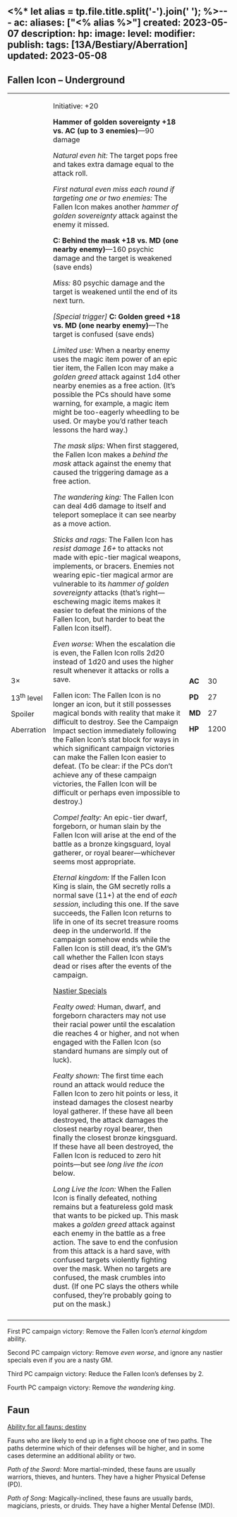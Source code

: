 <%* let alias = tp.file.title.split('-').join(' '); %>---
ac: 
aliases: ["<% alias %>"]
created: 2023-05-07
description: 
hp: 
image: 
level: 
modifier: 
publish: 
tags: [13A/Bestiary/Aberration]
updated: 2023-05-08
---

## Fallen Icon – Underground

<table>
<colgroup>
<col style="width: 15%" />
<col style="width: 71%" />
<col style="width: 5%" />
<col style="width: 7%" />
</colgroup>
<tbody>
<tr class="odd">
<td><p>3×</p>
<p>13<sup>th</sup> level</p>
<p>Spoiler</p>
<p>Aberration</p></td>
<td><p>Initiative: +20</p>
<p><strong>Hammer of golden sovereignty +18 vs. AC (up to 3
enemies)</strong>—90 damage</p>
<p><em>Natural even hit:</em> The target pops free and takes extra
damage equal to the attack roll.</p>
<p><em>First natural even miss each round if targeting one or two
enemies:</em> The Fallen Icon makes another <em>hammer of golden
sovereignty</em> attack against the enemy it missed.</p>
<p><strong>C: Behind the mask +18 vs. MD (one nearby enemy)</strong>—160
psychic damage and the target is weakened (save ends)</p>
<p><em>Miss:</em> 80 psychic damage and the target is weakened until the
end of its next turn.</p>
<p><em>[Special trigger]</em> <strong>C: Golden greed +18 vs. MD (one
nearby enemy)</strong>—The target is confused (save ends)</p>
<p><em>Limited use:</em> When a nearby enemy uses the magic item power
of an epic tier item, the Fallen Icon may make a <em>golden greed</em>
attack against 1d4 other nearby enemies as a free action. (It’s possible
the PCs should have some warning, for example, a magic item might be
too-eagerly wheedling to be used. Or maybe you’d rather teach lessons
the hard way.)</p>
<p><em>The mask slips:</em> When first staggered, the Fallen Icon makes
a <em>behind the mask</em> attack against the enemy that caused the
triggering damage as a free action.</p>
<p><em>The wandering king:</em> The Fallen Icon can deal 4d6 damage to
itself and teleport someplace it can see nearby as a move action.</p>
<p><em>Sticks and rags:</em> The Fallen Icon has <em>resist damage
16+</em> to attacks not made with epic-tier magical weapons, implements,
or bracers. Enemies not wearing epic-tier magical armor are vulnerable
to its <em>hammer of golden sovereignty</em> attacks (that’s
right—eschewing magic items makes it easier to defeat the minions of the
Fallen Icon, but harder to beat the Fallen Icon itself).</p>
<p><em>Even worse:</em> When the escalation die is even, the Fallen Icon
rolls 2d20 instead of 1d20 and uses the higher result whenever it
attacks or rolls a save.</p>
<p>Fallen icon: The Fallen Icon is no longer an icon, but it still
possesses magical bonds with reality that make it difficult to destroy.
See the Campaign Impact section immediately following the Fallen Icon’s
stat block for ways in which significant campaign victories can make the
Fallen Icon easier to defeat. (To be clear: if the PCs don’t achieve any
of these campaign victories, the Fallen Icon will be difficult or
perhaps even impossible to destroy.)</p>
<p><em>Compel fealty:</em> An epic-tier dwarf, forgeborn, or human slain
by the Fallen Icon will arise at the end of the battle as a bronze
kingsguard, loyal gatherer, or royal bearer—whichever seems most
appropriate.</p>
<p><em>Eternal kingdom:</em> If the Fallen Icon King is slain, the GM
secretly rolls a normal save (11+) at the end of <em>each session</em>,
including this one. If the save succeeds, the Fallen Icon returns to
life in one of its secret treasure rooms deep in the underworld. If the
campaign somehow ends while the Fallen Icon is still dead, it’s the GM’s
call whether the Fallen Icon stays dead or rises after the events of the
campaign.</p>
<p><u>Nastier Specials</u></p>
<p><em>Fealty owed:</em> Human, dwarf, and forgeborn characters may not
use their racial power until the escalation die reaches 4 or higher, and
not when engaged with the Fallen Icon (so standard humans are simply out
of luck).</p>
<p><em>Fealty shown:</em> The first time each round an attack would
reduce the Fallen Icon to zero hit points or less, it instead damages
the closest nearby loyal gatherer. If these have all been destroyed, the
attack damages the closest nearby royal bearer, then finally the closest
bronze kingsguard. If these have all been destroyed, the Fallen Icon is
reduced to zero hit points—but see <em>long live the icon</em>
below.</p>
<p><em>Long Live the Icon:</em> When the Fallen Icon is finally
defeated, nothing remains but a featureless gold mask that wants to be
picked up. This mask makes a <em>golden greed</em> attack against each
enemy in the battle as a free action. The save to end the confusion from
this attack is a hard save, with confused targets violently fighting
over the mask. When no targets are confused, the mask crumbles into
dust. (If one PC slays the others while confused, they’re probably going
to put on the mask.)</p></td>
<td><p><strong>AC</strong></p>
<p><strong>PD</strong></p>
<p><strong>MD</strong></p>
<p><strong>HP</strong></p></td>
<td><p>30</p>
<p>27</p>
<p>27</p>
<p>1200</p></td>
</tr>
<tr class="even">
<td></td>
<td></td>
<td></td>
<td></td>
</tr>
</tbody>
</table>

First PC campaign victory: Remove the Fallen Icon’s *eternal kingdom*  
ability.

Second PC campaign victory: Remove *even worse*, and ignore any nastier  
specials even if you are a nasty GM.

Third PC campaign victory: Reduce the Fallen Icon’s defenses by 2.

Fourth PC campaign victory: Remove *the wandering king*.

## Faun

<u>Ability for all fauns: destiny</u>

Fauns who are likely to end up in a fight choose one of two paths. The  
paths determine which of their defenses will be higher, and in some  
cases determine an additional ability or two.

*Path of the Sword:* More martial-minded, these fauns are usually  
warriors, thieves, and hunters. They have a higher Physical Defense  
(PD).

*Path of Song:* Magically-inclined, these fauns are usually bards,  
magicians, priests, or druids. They have a higher Mental Defense (MD).
